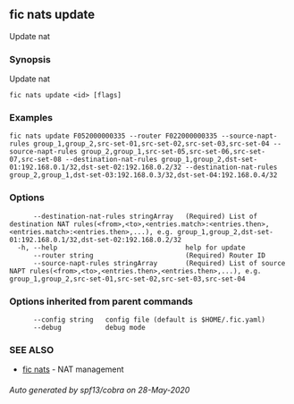 ## fic nats update

Update nat

### Synopsis

Update nat

```
fic nats update <id> [flags]
```

### Examples

```
fic nats update F052000000335 --router F022000000335 --source-napt-rules group_1,group_2,src-set-01,src-set-02,src-set-03,src-set-04 --source-napt-rules group_2,group_1,src-set-05,src-set-06,src-set-07,src-set-08 --destination-nat-rules group_1,group_2,dst-set-01:192.168.0.1/32,dst-set-02:192.168.0.2/32 --destination-nat-rules group_2,group_1,dst-set-03:192.168.0.3/32,dst-set-04:192.168.0.4/32
```

### Options

```
      --destination-nat-rules stringArray   (Required) List of destination NAT rules(<from>,<to>,<entries.match>:<entries.then>,<entries.match>:<entries.then>,...), e.g. group_1,group_2,dst-set-01:192.168.0.1/32,dst-set-02:192.168.0.2/32
  -h, --help                                help for update
      --router string                       (Required) Router ID
      --source-napt-rules stringArray       (Required) List of source NAPT rules(<from>,<to>,<entries.then>,<entries.then>,...), e.g. group_1,group_2,src-set-01,src-set-02,src-set-03,src-set-04
```

### Options inherited from parent commands

```
      --config string   config file (default is $HOME/.fic.yaml)
      --debug           debug mode
```

### SEE ALSO

* [fic nats](fic_nats.md)	 - NAT management

###### Auto generated by spf13/cobra on 28-May-2020

